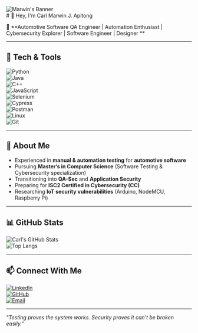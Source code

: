 <img src="https://media.licdn.com/dms/image/v2/D5616AQGXVb9t7-NbvA/profile-displaybackgroundimage-shrink_350_1400/profile-displaybackgroundimage-shrink_350_1400/0/1695472007825?e=1756339200&v=beta&t=q_HbR9lJ-aOu2pYLZMUDob542sSl530v9Vu4bcegSKk" alt="Marwin's Banner"> 
<section>
 # 👋 Hey, I'm Carl Marwin J. Apitong

🚗 **Automotive Software QA Engineer |  Automation Enthusiast |  Cybersecurity Explorer | Software Engineer | Designer **  

---

## 🧰 Tech & Tools  

![Python](https://img.shields.io/badge/-Python-3776AB?style=flat-square&logo=python&logoColor=white)  
![Java](https://img.shields.io/badge/-REACT-007396?style=flat-square&logo=java&logoColor=white)  
![C++](https://img.shields.io/badge/-C++-00599C?style=flat-square&logo=cplusplus&logoColor=white)  
![JavaScript](https://img.shields.io/badge/-JavaScript-F7DF1E?style=flat-square&logo=javascript&logoColor=black)  
![Selenium](https://img.shields.io/badge/-Selenium-43B02A?style=flat-square&logo=selenium&logoColor=white)  
![Cypress](https://img.shields.io/badge/-Cypress-17202C?style=flat-square&logo=cypress&logoColor=white)  
![Postman](https://img.shields.io/badge/-Postman-FF6C37?style=flat-square&logo=postman&logoColor=white)  
![Linux](https://img.shields.io/badge/-Linux-FCC624?style=flat-square&logo=linux&logoColor=black)  
![Git](https://img.shields.io/badge/-Git-F05032?style=flat-square&logo=git&logoColor=white)  

---

## 🎯 About Me  

-  Experienced in **manual & automation testing** for **automotive software**  
-  Pursuing **Master’s in Computer Science** (Software Testing & Cybersecurity specialization)  
-  Transitioning into **QA-Sec** and **Application Security**  
-  Preparing for **ISC2 Certified in Cybersecurity (CC)** 
-  Researching **IoT security vulnerabilities** (Arduino, NodeMCU, Raspberry Pi)  

---

## 📊 GitHub Stats  

![Carl's GitHub Stats](https://github-readme-stats.vercel.app/api?username=apitongcm&show_icons=true&theme=tokyonight)  
![Top Langs](https://github-readme-stats.vercel.app/api/top-langs/?username=apitongcm&layout=compact&theme=tokyonight)  

---

## 📫 Connect With Me  

[![LinkedIn](https://img.shields.io/badge/-LinkedIn-blue?style=flat-square&logo=linkedin)](https://www.linkedin.com/in/apitongcm/)  
[![GitHub](https://img.shields.io/badge/-GitHub-181717?style=flat-square&logo=github&logoColor=white)](https://github.com/apitongcm)  
[![Email](https://img.shields.io/badge/-Email-D14836?style=flat-square&logo=gmail&logoColor=white)](mailto:apitong.carlmarwin@proton.me)  

---

 *"Testing proves the system works. Security proves it can’t be broken easily."*  
</section>
